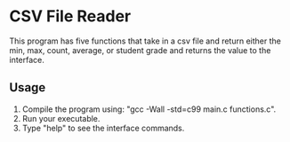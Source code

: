 # CSV File Reader
This program has five functions that take in a csv file and return either
the min, max, count, average, or student grade and returns the value to the
interface.

## Usage
1. Compile the program using: "gcc -Wall -std=c99 main.c functions.c".
2. Run your executable.
3. Type "help" to see the interface commands.
